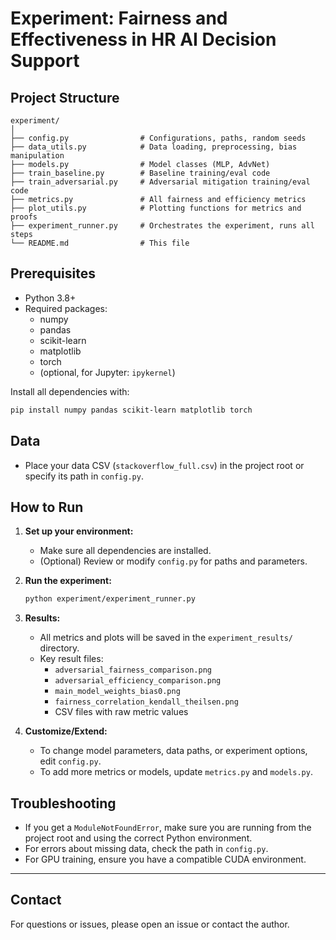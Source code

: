 # Experiment: Fairness and Effectiveness in HR AI Decision Support

## Project Structure

```
experiment/
│
├── config.py                # Configurations, paths, random seeds
├── data_utils.py            # Data loading, preprocessing, bias manipulation
├── models.py                # Model classes (MLP, AdvNet)
├── train_baseline.py        # Baseline training/eval code
├── train_adversarial.py     # Adversarial mitigation training/eval code
├── metrics.py               # All fairness and efficiency metrics
├── plot_utils.py            # Plotting functions for metrics and proofs
├── experiment_runner.py     # Orchestrates the experiment, runs all steps
└── README.md                # This file
```

## Prerequisites

- Python 3.8+
- Required packages:
  - numpy
  - pandas
  - scikit-learn
  - matplotlib
  - torch
  - (optional, for Jupyter: `ipykernel`)

Install all dependencies with:
```bash
pip install numpy pandas scikit-learn matplotlib torch
```

## Data

- Place your data CSV (`stackoverflow_full.csv`) in the project root or specify its path in `config.py`.

## How to Run

1. **Set up your environment:**
   - Make sure all dependencies are installed.
   - (Optional) Review or modify `config.py` for paths and parameters.

2. **Run the experiment:**
   ```bash
   python experiment/experiment_runner.py
   ```

3. **Results:**
   - All metrics and plots will be saved in the `experiment_results/` directory.
   - Key result files:
     - `adversarial_fairness_comparison.png`
     - `adversarial_efficiency_comparison.png`
     - `main_model_weights_bias0.png`
     - `fairness_correlation_kendall_theilsen.png`
     - CSV files with raw metric values

4. **Customize/Extend:**
   - To change model parameters, data paths, or experiment options, edit `config.py`.
   - To add more metrics or models, update `metrics.py` and `models.py`.

## Troubleshooting

- If you get a `ModuleNotFoundError`, make sure you are running from the project root and using the correct Python environment.
- For errors about missing data, check the path in `config.py`.
- For GPU training, ensure you have a compatible CUDA environment.

---

## Contact

For questions or issues, please open an issue or contact the author.
